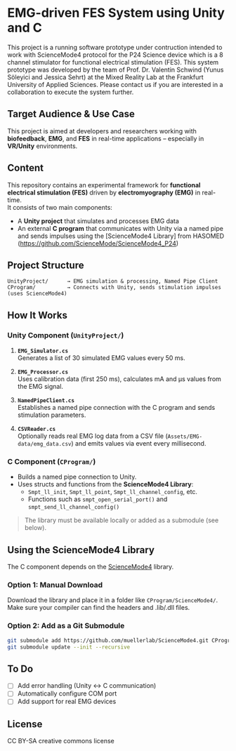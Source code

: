 # EMG-driven FES System using Unity and C

This project is a running software prototype under contruction intended to work with ScienceMode4 protocol for the P24 Science device which is a 8 channel stimulator for functional electrical stimulation (FES). 
This system prototype was developed by the team of Prof. Dr. Valentin Schwind (Yunus Söleyici and Jessica Sehrt) at the Mixed Reality Lab at the Frankfurt University of Applied Sciences. Please contact us if you are interested in a collaboration to execute the system further. 

##  Target Audience & Use Case

This project is aimed at developers and researchers working with **biofeedback**, **EMG**, and **FES** in real-time applications – especially in **VR/Unity** environments.

## Content

This repository contains an experimental framework for **functional electrical stimulation (FES)** driven by **electromyography (EMG)** in real-time.  
It consists of two main components:

- A **Unity project** that simulates and processes EMG data
- An external **C program** that communicates with Unity via a named pipe and sends impulses using the [ScienceMode4 Library] from HASOMED (https://github.com/ScienceMode/ScienceMode4_P24)

##  Project Structure

```
UnityProject/      → EMG simulation & processing, Named Pipe Client
CProgram/          → Connects with Unity, sends stimulation impulses (uses ScienceMode4)
```

##  How It Works

### Unity Component (`UnityProject/`)

1. **`EMG_Simulator.cs`**  
   Generates a list of 30 simulated EMG values every 50 ms.

2. **`EMG_Processor.cs`**  
   Uses calibration data (first 250 ms), calculates mA and µs values from the EMG signal.

3. **`NamedPipeClient.cs`**  
   Establishes a named pipe connection with the C program and sends stimulation parameters.

4. **`CSVReader.cs`**  
   Optionally reads real EMG log data from a CSV file (`Assets/EMG-data/emg_data.csv`) and emits values via event every millisecond.

### C Component (`CProgram/`)

- Builds a named pipe connection to Unity.
- Uses structs and functions from the **ScienceMode4 Library**:
  - `Smpt_ll_init`, `Smpt_ll_point`, `Smpt_ll_channel_config`, etc.
  - Functions such as `smpt_open_serial_port()` and `smpt_send_ll_channel_config()`

> The library must be available locally or added as a submodule (see below).

##  Using the ScienceMode4 Library

The C component depends on the [ScienceMode4](https://github.com/muellerlab/ScienceMode4) library.

###  Option 1: Manual Download
Download the library and place it in a folder like `CProgram/ScienceMode4/`.  
Make sure your compiler can find the headers and .lib/.dll files.

###  Option 2: Add as a Git Submodule

```bash
git submodule add https://github.com/muellerlab/ScienceMode4.git CProgram/ScienceMode4
git submodule update --init --recursive
```


##  To Do

- [ ] Add error handling (Unity ↔ C communication)
- [ ] Automatically configure COM port
- [ ] Add support for real EMG devices

##  License

CC BY-SA creative commons license

